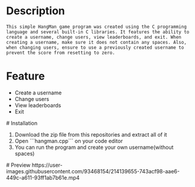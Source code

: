 # Description
```This simple HangMan game program was created using the C programming language and several built-in C libraries. It features the ability to create a username, change users, view leaderboards, and exit. When creating a username, make sure it does not contain any spaces. Also, when changing users, ensure to use a previously created username to prevent the score from resetting to zero.```
# Feature
<ul>
  <li>Create a username</li>
  <li>Change users</li>
  <li>View leaderboards</li>
  <li>Exit</li>
</ul>
# Installation
<ol>
  <li>Download the zip file from this repositories and extract all of it</li>
  <li>Open ```hangman.cpp``` on your code editor</li>
  <li>You can run the program and create your own username(without spaces)</li>
</ol>
# Preview
https://user-images.githubusercontent.com/93468154/214139655-743acf98-aae6-449c-a611-93ff1ab7b61e.mp4


